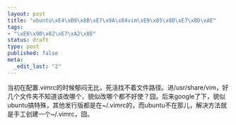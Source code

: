 ```yaml
--- 
layout: post
title: "ubuntu\xE4\xB8\x8B\xE7\x9A\x84vim\xE9\x85\x8D\xE7\xBD\xAE"
tags: 
- "\xE6\x9D\x82\xE7\xA2\x8E"
status: draft
type: post
published: false
meta: 
  _edit_last: "2"
---
```

当初在配置.vimrc的时候郁闷无比，死活找不着文件路径。进/usr/share/vim，好几个文件夹不知道该改哪个，貌似改哪个都不好使？囧。后来google了下，貌似ubuntu搞特殊，其他发行版都是在~/.vimrc的，而ubuntu不在那儿，解决方法就是手工创建一个~/.vimrc，囧。

